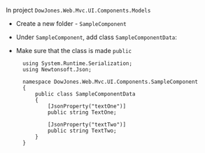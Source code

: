 ﻿In project `DowJones.Web.Mvc.UI.Components.Models`

* Create a new folder - `SampleComponent`

* Under `SampleComponent`, add class `SampleComponentData`:

* Make sure that the class is made `public`

		using System.Runtime.Serialization;
		using Newtonsoft.Json;
	
		namespace DowJones.Web.Mvc.UI.Components.SampleComponent
		{
			public class SampleComponentData
			{
				[JsonProperty("textOne")]
				public string TextOne;
	
				[JsonProperty("textTwo")]
				public string TextTwo;
			}
		}